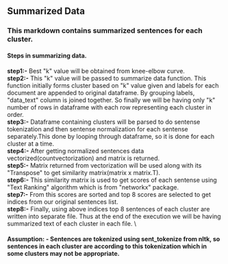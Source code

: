 ## Summarized Data

### This markdown contains summarized sentences for each cluster.

#### Steps in summarizing data.
**step1:-** Best "k" value will be obtained from knee-elbow curve. \
**step2:-** This "k" value will be passed to summarize data function. This function initially forms cluster based on "k" value given and labels for each document are appended to original dataframe. By grouping labels, "data_text" column is joined together. So finally we will be having only "k" number of rows in dataframe with each row representing each cluster in order. \
**step3:-** Dataframe containing clusters will be parsed to do sentense tokenization and then sentense normalization for each sentense separately.This done by looping through dataframe, so it is done for each cluster at a time. \
**step4:-** After getting normalized sentences data vectorized(countvectorization) and matrix is returned.\
**step5:-** Matrix returned from vectorization will be used along with its "Transpose" to get similarity matrix(matrix x matrix.T).\
**step6:-** This similarity matrix is used to get scores of each sentense using "Text Ranking" algorithm which is from "networkx" package.\
**step7:-** From this scores are sorted and top 8 scores are selected to get indices from our original sentences list.\
**step8:-** Finally, using above indices top 8 sentences of each cluster are written into separate file. Thus at the end of the execution we will be having summarized text of each cluster in each file. \

#### Assumption: - Sentences are tokenized using sent_tokenize from nltk, so sentences in each cluster are according to this tokenization which in some clusters may not be appropriate.
